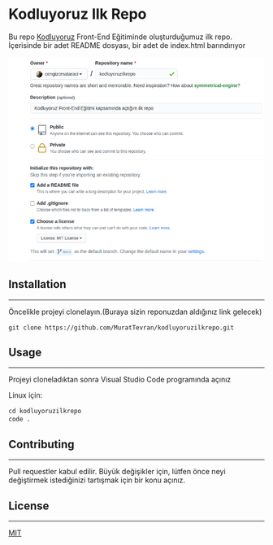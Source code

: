 # Kodluyoruz Ilk Repo

Bu repo [Kodluyoruz](https:\\kodluyoruz.org) Front-End Eğitiminde oluşturduğumuz ilk repo. İçerisinde bir adet README dosyası, bir adet de index.html barındırıyor

![projeresmi](https://github.com/Kodluyoruz/taskforce/blob/main/git/odev1/figures/github.png?raw=true)

## Installation

---

Öncelikle projeyi clonelayın.(Buraya sizin reponuzdan aldığınız link gelecek)

```
git clone https://github.com/MuratTevran/kodluyoruzilkrepo.git
```

## Usage

---

Projeyi cloneladıktan sonra Visual Studio Code programında açınız

Linux için:

```
cd kodluyoruzilkrepo
code .
```

## Contributing

---

Pull requestler kabul edilir. Büyük değişikler için, lütfen önce neyi değiştirmek istediğinizi tartışmak için bir konu açınız.

## License

---

[MIT](https://choosealicense.com/licenses/mit/)

